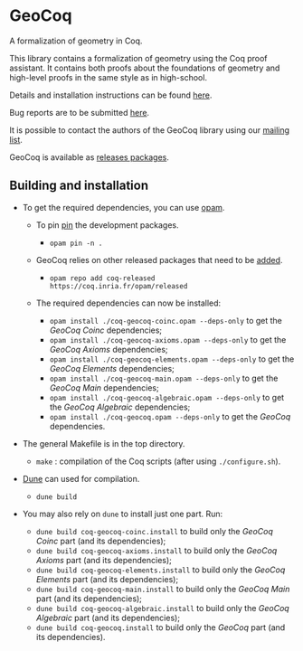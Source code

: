 # GeoCoq
A formalization of geometry in Coq.

This library contains a formalization of geometry using the Coq proof assistant. It contains both proofs about the foundations of geometry and high-level proofs in the same style as in high-school.

Details and installation instructions can be found [here](http://geocoq.github.io/GeoCoq/).

Bug reports are to be submitted [here](https://github.com/GeoCoq/GeoCoq/issues).

It is possible to contact the authors of the GeoCoq library using our [mailing list](https://groups.google.com/forum/?hl=fr#!forum/geocoq).

GeoCoq is available as [releases packages](https://github.com/coq/opam/tree/master/released).

## Building and installation

- To get the required dependencies, you can use [opam](https://opam.ocaml.org).

  - To pin [pin](https://opam.ocaml.org/doc/Usage.html#opam-pin) the development packages.
    - `opam pin -n .`

  - GeoCoq relies on other released packages that need to be [added](https://opam.ocaml.org/doc/Usage.html#opam-repo).
    - `opam repo add coq-released https://coq.inria.fr/opam/released`

  - The required dependencies can now be installed:
    - `opam install ./coq-geocoq-coinc.opam --deps-only` to get the _GeoCoq Coinc_ dependencies;
    - `opam install ./coq-geocoq-axioms.opam --deps-only` to get the _GeoCoq Axioms_ dependencies;
    - `opam install ./coq-geocoq-elements.opam --deps-only` to get the _GeoCoq Elements_ dependencies;
    - `opam install ./coq-geocoq-main.opam --deps-only` to get the _GeoCoq Main_ dependencies;
    - `opam install ./coq-geocoq-algebraic.opam --deps-only` to get the _GeoCoq Algebraic_ dependencies;
    - `opam install ./coq-geocoq.opam --deps-only` to get the _GeoCoq_ dependencies.

- The general Makefile is in the top directory.
  - `make` : compilation of the Coq scripts (after using `./configure.sh`).

- [Dune](https://dune.readthedocs.io/en/stable/coq.html) can used for compilation.
  - `dune build`

- You may also rely on `dune` to install just one part. Run:
  - `dune build coq-geocoq-coinc.install` to build only the _GeoCoq Coinc_ part (and its dependencies);
  - `dune build coq-geocoq-axioms.install` to build only the _GeoCoq Axioms_ part (and its dependencies);
  - `dune build coq-geocoq-elements.install` to build only the _GeoCoq Elements_ part (and its dependencies);
  - `dune build coq-geocoq-main.install` to build only the _GeoCoq Main_ part (and its dependencies);
  - `dune build coq-geocoq-algebraic.install` to build only the _GeoCoq Algebraic_ part (and its dependencies);
  - `dune build coq-geocoq.install` to build only the _GeoCoq_ part (and its dependencies).

